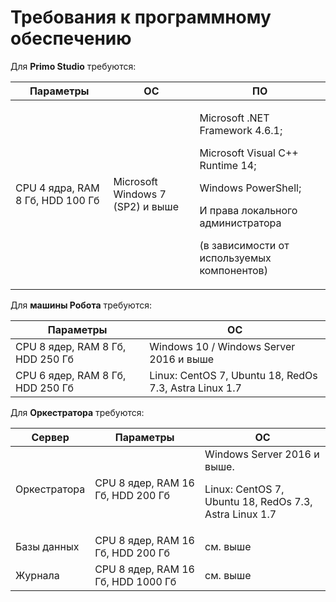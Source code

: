 # Требования к программному обеспечению

Для **Primo Studio** требуются:

| Параметры    |  OС | ПО |
| ------------ | ------------- | ----- |
| CPU 4 ядра, RAM 8 Гб, HDD 100 Гб | Microsoft Windows 7 (SP2) и выше | <p>Microsoft .NET Framework 4.6.1;</p><p>Microsoft Visual C++ Runtime 14;</p><p>Windows PowerShell;</p>И права локального администратора <p>(в зависимости от используемых компонентов)</p> |

Для **машины Робота** требуются:

| Параметры     |  OС |
| ------------- | ------------- |
| CPU 8 ядер, RAM 8 Гб, HDD 250 Гб  | Windows 10 / Windows Server 2016 и выше |
| CPU 6 ядер, RAM 8 Гб, HDD 250 Гб  | Linux: CentOS 7, Ubuntu 18, RedOs 7.3, Astra Linux 1.7 |

Для **Оркестратора** требуются:

| Сервер   | Параметры     | ОС  |
| ------------- | ------------- | ----- |
| Оркестратора | CPU 8 ядер, RAM 16 Гб, HDD 200 Гб | Windows Server 2016 и выше. <p>Linux: CentOS 7, Ubuntu 18, RedOs 7.3, Astra Linux 1.7 </p> |
| Базы данных | CPU 8 ядер, RAM 16 Гб, HDD 200 Гб  | см. выше |
| Журнала | CPU 8 ядер, RAM 16 Гб, HDD 1000 Гб | см. выше |


